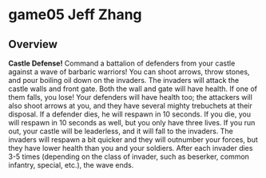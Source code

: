 game05 Jeff Zhang
======

## Overview
**Castle Defense!**
Command a battalion of defenders from your castle against a wave of barbaric warriors! 
You can shoot arrows, throw stones, and pour boiling oil down on the invaders. The invaders will attack the castle walls
and front gate. Both the wall and gate will have health. If one of them falls, you lose! Your defenders will have health too; the attackers
will also shoot arrows at you, and they have several mighty trebuchets at their disposal. If a defender dies, he will respawn in 10 seconds. 
If you die, you will respawn in 10 seconds as well, but you only have three lives. If you run out, your castle will be leaderless, and it 
will fall to the invaders. The invaders will respawn a bit quicker and they will outnumber your forces, but they have lower health than you and 
your soldiers. After each invader dies 3-5 times (depending on the class of invader, such as beserker, common infantry, special, etc.), the wave ends.
